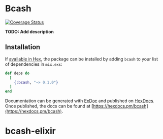# Bcash
[![Coverage Status](https://coveralls.io/repos/github/andrewcottage/bcash-elixir/badge.svg?branch=master)](https://coveralls.io/github/andrewcottage/bcash-elixir?branch=master)

**TODO: Add description**

## Installation

If [available in Hex](https://hex.pm/docs/publish), the package can be installed
by adding `bcash` to your list of dependencies in `mix.exs`:

```elixir
def deps do
  [
    {:bcash, "~> 0.1.0"}
  ]
end
```

Documentation can be generated with [ExDoc](https://github.com/elixir-lang/ex_doc)
and published on [HexDocs](https://hexdocs.pm). Once published, the docs can
be found at [https://hexdocs.pm/bcash](https://hexdocs.pm/bcash).

# bcash-elixir

